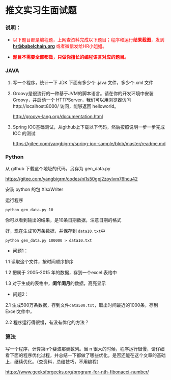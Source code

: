 # 推文实习生面试题

### 说明：

- <span style="color:red">以下题目都是编程题，上网查资料完成以下题目；程序和运行**结果截图**，发到  **hr@babelchain.org** 或者微信发给HR小姐姐。</span>

- **<span style="color:red">题目不需要全部都做，只做你擅长的编程语言对应的题目。</span>**



### JAVA

1. 写一个程序，统计一下 JDK 下面有多少个 .java 文件，多少个.xml 文件
2. Groovy是很流行的一种基于JVM的脚本语言。请在你的开发环境中安装Groovy，并启动一个 HTTPServer，我们可以用浏览器访问 http://localhost:8000/ 访问，能够返回 helloworld。

   http://groovy-lang.org/documentation.html

3. Spring IOC基础测试，从github上下载以下代码，然后按照说明一步一步完成 IOC 的测试

   https://gitee.com/yangbigrm/spring-ioc-sample/blob/master/readme.md

### Python

从 github 下载这个地址的代码，另存为 gen_data.py

https://gitee.com/yangbigrm/codes/ni1s50gpj2zoylvm76hcu42

安装 python 的包 XlsxWriter

运行程序

```
python gen_data.py 10
```

你可以看到输出的结果，是10条日期数据，注意日期的格式

好，现在生成10万条数据，并保存到 `data10.txt`中

```
python gen_data.py 100000 > data10.txt
```

- 问题1：

1.1 读取这个文件，按时间顺序排序

1.2 把属于 2005-2015 年的数据，存到一个excel 表格中

1.3 对于生成的表格中，**闰年闰月**的数据，高亮显示

- 问题2：

2.1 生成500万条数据，存到文件`data500.txt`，取出时间最近的1000条，存到Excel文件中，

2.2 程序运行得很慢，有没有优化的方法？



### 算法

写一个程序，计算第n个斐波那契数列。当 n 很大的时候，程序运行很慢，请仔细看下面的程序优化过程，并总结一下都做了哪些优化。是否还能在这个文章的基础上，继续优化。（查资料，总结技巧，不用编程）

https://www.geeksforgeeks.org/program-for-nth-fibonacci-number/